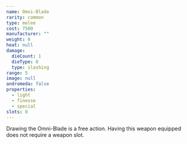 ```yaml
---
name: Omni-Blade
rarity: common
type: melee
cost: 7500
manufacturer: ""
weight: 0
heat: null
damage:
  dieCount: 1
  dieType: 8
  type: slashing
range: 5
image: null
andromeda: false
properties:
  - light
  - finesse
  - special
slots: 0
---
```

Drawing the Omni-Blade is a free action. Having this weapon equipped does not require a weapon 
slot.